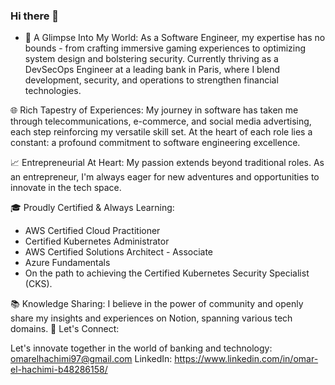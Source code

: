 ### Hi there 👋

<!--
**OM-EL/OM-EL** is a ✨ _special_ ✨ repository because its `README.md` (this file) appears on your GitHub profile.

Here are some ideas to get you started:

- 🔭 At the heart of LCL, I blend DevOps with security, ensuring robust and secure systems in the dynamic world of banking.
- 🌱 I’m currently learning ...
- 👯 I’m looking to collaborate on ...
- 🤔 I’m looking for help with ...
- 💬 Ask me about ...
- 📫 How to reach me: ...
- 😄 Pronouns: ...
- ⚡ Fun fact: ...
-->
- 🚀 A Glimpse Into My World:
As a Software Engineer, my expertise has no bounds - from crafting immersive gaming experiences to optimizing system design and bolstering security.
Currently thriving as a DevSecOps Engineer at a leading bank in Paris, where I blend development, security, and operations to strengthen financial technologies.



🌐 Rich Tapestry of Experiences:
My journey in software has taken me through telecommunications, e-commerce, and social media advertising, each step reinforcing my versatile skill set.
At the heart of each role lies a constant: a profound commitment to software engineering excellence.


📈 Entrepreneurial At Heart:
My passion extends beyond traditional roles. As an entrepreneur, I'm always eager for new adventures and opportunities to innovate in the tech space.


🎓 Proudly Certified & Always Learning:
- AWS Certified Cloud Practitioner
- Certified Kubernetes Administrator
- AWS Certified Solutions Architect - Associate
- Azure Fundamentals
- On the path to achieving the Certified Kubernetes Security Specialist (CKS).


📚 Knowledge Sharing:
I believe in the power of community and openly share my insights and experiences on Notion, spanning various tech domains.
🔗 Let's Connect:

Let's innovate together in the world of banking and technology: omarelhachimi97@gmail.com
LinkedIn: https://www.linkedin.com/in/omar-el-hachimi-b48286158/
